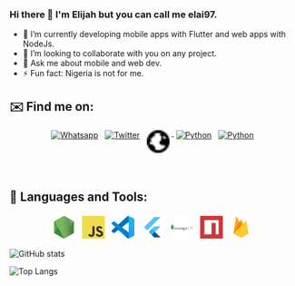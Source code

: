 ### Hi there 👋  I'm Elijah but you can call me elai97.

- 🔭 I’m currently developing mobile apps with Flutter and web apps with NodeJs.
- 👯 I’m looking to collaborate with you on any project.
- 💬 Ask me about mobile and web dev.
- ⚡ Fun fact: Nigeria is not for me.


## ✉️ Find me on:


<p align="center">
 <a href="https://wa.link/d8fggz"> <img src="https://cdn.jsdelivr.net/npm/simple-icons@v3/icons/whatsapp.svg" alt="Whatsapp" height="40" style="vertical-align:top; margin:4px"></a>
 <a href="https://twitter.com/iamelijah_042?t=zXVgGzdQbUenQGCVIemGYQ&s=09"> <img src="https://cdn.jsdelivr.net/npm/simple-icons@v3/icons/twitter.svg" alt="Twitter" height="40" style="vertical-align:top; margin:4px"></a>
 <a href="https://elai97.github.io/" target="_blank" rel="noopener noreferrer"> <img src="https://raw.githubusercontent.com/iconic/open-iconic/master/svg/globe.svg" alt="Python" height="40" style="vertical-align:top; margin:4px"> </a>
 <a href="https://linkedin.com/in/elijah-izuchukwu-820148153" target="_blank" rel="noopener noreferrer"> <img src="https://cdn.jsdelivr.net/npm/simple-icons@v3/icons/linkedin.svg" alt="Python" height="40" style="vertical-align:top; margin:4px"></a>
 <a href="mailto:mailizuchukwu042@gmail.com"> <img src="https://cdn.jsdelivr.net/npm/simple-icons@v3/icons/gmail.svg" alt="Python" height="40" style="vertical-align:top; margin:4px"></a>
</p>

<br />

## 🧰 Languages and Tools:
<p align="center">
<img src="https://raw.githubusercontent.com/github/explore/80688e429a7d4ef2fca1e82350fe8e3517d3494d/topics/nodejs/nodejs.png" alt="flutter" height="40" style="vertical-align:top; margin:4px">
<img src="https://raw.githubusercontent.com/github/explore/80688e429a7d4ef2fca1e82350fe8e3517d3494d/topics/javascript/javascript.png" alt="Javascript" height="40" style="vertical-align:top; margin:4px">
<img src="https://raw.githubusercontent.com/github/explore/80688e429a7d4ef2fca1e82350fe8e3517d3494d/topics/visual-studio-code/visual-studio-code.png" alt="VS Code" height="40" style="vertical-align:top; margin:4px">
 <img src="https://raw.githubusercontent.com/github/explore/80688e429a7d4ef2fca1e82350fe8e3517d3494d/topics/flutter/flutter.png" alt="flutter" height="40" style="vertical-align:top; margin:4px">
 <img src="https://raw.githubusercontent.com/github/explore/80688e429a7d4ef2fca1e82350fe8e3517d3494d/topics/mongodb/mongodb.png" alt="mongodb" height="40" style="vertical-align:top; margin:4px">
 <img src="https://raw.githubusercontent.com/github/explore/80688e429a7d4ef2fca1e82350fe8e3517d3494d/topics/npm/npm.png" alt="npm" height="40" style="vertical-align:top; margin:4px">
 <img src="https://raw.githubusercontent.com/github/explore/80688e429a7d4ef2fca1e82350fe8e3517d3494d/topics/firebase/firebase.png" alt="firebase" height="40" style="vertical-align:top; margin:4px">
</p>

![GitHub stats](https://github-readme-stats.vercel.app/api?username=elai97&show_icons=true&theme=tokyonight)

![Top Langs](https://github-readme-stats.vercel.app/api/top-langs/?username=elai97&theme=tokyonight)

